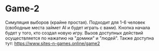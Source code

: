 # Game-2
Симуляция выборов (крайне простая). Подходит для 1-6 человек (свободные места займет AI и будет играть с вами). Кнопка начала будет у того, кто создал новую игру. Вызов доступных действий осуществляется по нажатию на "домики" и "людей".
Также доступна тут: https://www.sites-n-games.online/game2
